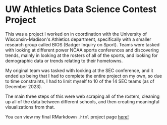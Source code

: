 # UW Athletics Data Science Contest Project

This was a project I worked on in coordination with the University of Wisconsin-Madison's Athletics department, specifically with a smaller research group called BIOS (Badger Inquiry on Sport). Teams were tasked with looking at different power NCAA sports conferences and discovering trends, mainly in looking at the rosters of all of the sports, and looking for demographic data or trends relating to their hometowns. 

My original team was tasked with looking at the SEC conference, and it ended up being that I had to complete the entire project on my own, so due to time constraints, I had to limit myself to 10 of the 14 SEC teams (as of December 2023).

The main three steps of this were web scraping all of the rosters, cleaning up all of the data between different schools, and then creating meaningful visualizations from that.

You can view my final RMarkdown `.html` project page [here!](https://pages.cs.wisc.edu/~mcclain/final.html)
